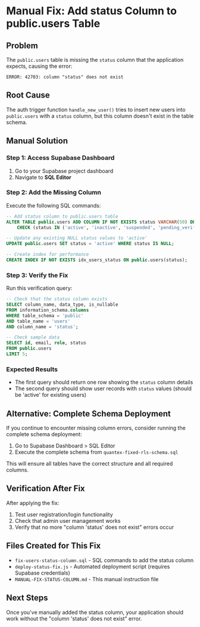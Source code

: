 # Manual Fix: Add status Column to public.users Table

## Problem
The `public.users` table is missing the `status` column that the application expects, causing the error:
```
ERROR: 42703: column "status" does not exist
```

## Root Cause
The auth trigger function `handle_new_user()` tries to insert new users into `public.users` with a `status` column, but this column doesn't exist in the table schema.

## Manual Solution

### Step 1: Access Supabase Dashboard
1. Go to your Supabase project dashboard
2. Navigate to **SQL Editor**

### Step 2: Add the Missing Column
Execute the following SQL commands:

```sql
-- Add status column to public.users table
ALTER TABLE public.users ADD COLUMN IF NOT EXISTS status VARCHAR(50) DEFAULT 'active' 
    CHECK (status IN ('active', 'inactive', 'suspended', 'pending_verification', 'banned', 'frozen'));

-- Update any existing NULL status values to 'active'
UPDATE public.users SET status = 'active' WHERE status IS NULL;

-- Create index for performance
CREATE INDEX IF NOT EXISTS idx_users_status ON public.users(status);
```

### Step 3: Verify the Fix
Run this verification query:

```sql
-- Check that the status column exists
SELECT column_name, data_type, is_nullable 
FROM information_schema.columns 
WHERE table_schema = 'public' 
AND table_name = 'users' 
AND column_name = 'status';

-- Check sample data
SELECT id, email, role, status 
FROM public.users 
LIMIT 5;
```

### Expected Results
- The first query should return one row showing the `status` column details
- The second query should show user records with `status` values (should be 'active' for existing users)

## Alternative: Complete Schema Deployment

If you continue to encounter missing column errors, consider running the complete schema deployment:

1. Go to Supabase Dashboard > SQL Editor
2. Execute the complete schema from `quantex-fixed-rls-schema.sql`

This will ensure all tables have the correct structure and all required columns.

## Verification After Fix

After applying the fix:
1. Test user registration/login functionality
2. Check that admin user management works
3. Verify that no more "column 'status' does not exist" errors occur

## Files Created for This Fix
- `fix-users-status-column.sql` - SQL commands to add the status column
- `deploy-status-fix.js` - Automated deployment script (requires Supabase credentials)
- `MANUAL-FIX-STATUS-COLUMN.md` - This manual instruction file

## Next Steps
Once you've manually added the status column, your application should work without the "column 'status' does not exist" error.